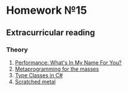 # Homework №15 

## Extracurricular reading

### Theory
 1. [Performance: What's In My Name For You?](https://www.youtube.com/watch?v=p2b4JHESEOc)
 2. [Metaprogramming for the masses](https://www.youtube.com/watch?v=UybGH0xL5ns)
 3. [Type Classes in C#](https://youtu.be/W64C3FsxjXE)
 4. [Scratched metal](https://www.youtube.com/watch?v=eB_S9lQ4c4I)
